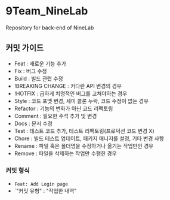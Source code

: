 # 9Team_NineLab

Repository for back-end of NineLab

## 커밋 가이드

- Feat : 새로운 기능 추가
- Fix : 버그 수정
- Build : 빌드 관련 수정
- !BREAKING CHANGE : 커다란 API 변경의 경우
- !HOTFIX : 급하게 치명적인 버그를 고쳐야하는 경우
- Style : 코드 포맷 변경, 세미 콜론 누락, 코드 수정이 없는 경우
- Refactor : 기능의 변화가 아닌 코드 리팩토링
- Comment : 필요한 주석 추가 및 변경
- Docs : 문서 수정
- Test : 테스트 코드 추가, 테스트 리팩토링(프로덕션 코드 변경 X)
- Chore : 빌드 테스트 업데이트, 패키지 매니저를 설정, 기타 변경 사항
- Rename : 파일 혹은 폴더명을 수정하거나 옮기는 작업만인 경우
- Remove : 파일을 삭제하는 작업만 수행한 경우

### 커밋 형식

- `Feat: Add Login page`
- `"커밋 유형" : "작업한 내역"
